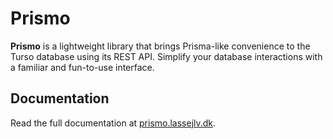 # Prismo

**Prismo** is a lightweight library that brings Prisma-like convenience to the Turso database using its REST API. Simplify your database interactions with a familiar and fun-to-use interface.

## Documentation

Read the full documentation at [prismo.lassejlv.dk](https://prismo.lassejlv.dk).
